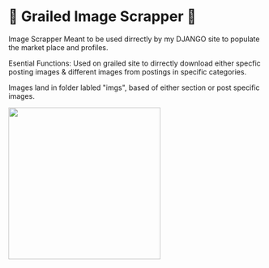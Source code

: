 # 👗 Grailed Image Scrapper 👕
Image Scrapper Meant to be used dirrectly by my DJANGO site to populate the market place and profiles.

Esential Functions: Used on grailed site to dirrectly download either specfic posting images & different images from postings in specific categories. 

Images land in folder labled "imgs", based of either section or post specific images.

<img src="https://github.com/eviernes52/GrailedScrapper/assets/50895745/34a52616-cc51-4cd6-bd75-678c714586a1" width="300">
